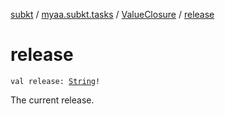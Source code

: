 [subkt](../../index.md) / [myaa.subkt.tasks](../index.md) / [ValueClosure](index.md) / [release](./release.md)

# release

`val release: `[`String`](https://kotlinlang.org/api/latest/jvm/stdlib/kotlin/-string/index.html)`!`

The current release.

